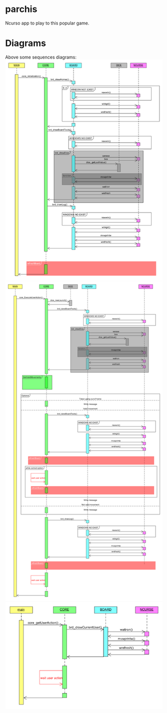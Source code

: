 # parchis
Ncurso app to play to this popular game.

# Diagrams

Above some sequences diagrams:
![alt text](docs/initializationSequence.png)
![alt text](docs/executeUserActionSequence.png)
![alt text](docs/getUserActionSequence.png)
